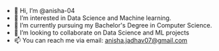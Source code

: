 - 👋 Hi, I’m @anisha-04
- 👀 I’m interested in Data Science and Machine learning.
- 🌱 I’m currently pursuing my Bachelor's Degree in Computer Science.
- 💞️ I’m looking to collaborate on Data Science and ML projects
- 📫 You can reach me via email: anisha.jadhav07@gmail.com

<!---
anisha-04/anisha-04 is a ✨ special ✨ repository because its `README.md` (this file) appears on your GitHub profile.
You can click the Preview link to take a look at your changes.
--->
